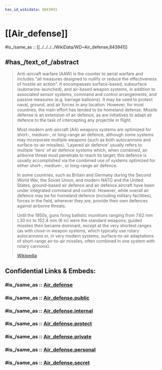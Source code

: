 ```yaml
---
has_id_wikidata: Q843941
---
```


# [[Air_defense]] 

#is_/same_as :: [[../../../../WikiData/WD~Air_defense,843941]] 

## #has_/text_of_/abstract 

> Anti-aircraft warfare (AAW) is the counter to aerial warfare and includes "all measures designed to nullify or reduce the effectiveness of hostile air action". It encompasses surface-based, subsurface (submarine-launched), and air-based weapon systems, in addition to associated sensor systems, command and control arrangements, and passive measures (e.g. barrage balloons). It may be used to protect naval, ground, and air forces in any location. However, for most countries, the main effort has tended to be homeland defense. Missile defense is an extension of air defence, as are initiatives to adapt air defence to the task of intercepting any projectile in flight.
>
> Most modern anti-aircraft (AA) weapons systems are optimized for short-, medium-, or long-range air defence, although some systems may incorporate multiple weapons (such as both autocannons and surface-to-air missiles). 'Layered air defence' usually refers to multiple 'tiers' of air defence systems which, when combined, an airborne threat must penetrate to reach its target; this defence is usually accomplished via the combined use of systems optimized for either short-, medium-, or long-range air defence.
>
> In some countries, such as Britain and Germany during the Second World War, the Soviet Union, and modern NATO and the United States, ground-based air defence and air defence aircraft have been under integrated command and control. However, while overall air defence may be for homeland defence (including military facilities), forces in the field, wherever they are, provide their own defences against airborne threats.
>
> Until the 1950s, guns firing ballistic munitions ranging from 7.62 mm (.30 in) to 152.4 mm (6 in) were the standard weapons; guided missiles then became dominant, except at the very shortest ranges (as with close-in weapon systems, which typically use rotary autocannons or, in very modern systems, surface-to-air adaptations of short-range air-to-air missiles, often combined in one system with rotary cannons).
>
> [Wikipedia](https://en.wikipedia.org/wiki/Anti-aircraft%20warfare)


## Confidential Links & Embeds: 

### #is_/same_as :: [Air_defense](/_Standards/Society/Military/War/Air_defense.md) 

### #is_/same_as :: [Air_defense.public](/_public/Society/Military/War/Air_defense.public.md) 

### #is_/same_as :: [Air_defense.internal](/_internal/Society/Military/War/Air_defense.internal.md) 

### #is_/same_as :: [Air_defense.protect](/_protect/Society/Military/War/Air_defense.protect.md) 

### #is_/same_as :: [Air_defense.private](/_private/Society/Military/War/Air_defense.private.md) 

### #is_/same_as :: [Air_defense.personal](/_personal/Society/Military/War/Air_defense.personal.md) 

### #is_/same_as :: [Air_defense.secret](/_secret/Society/Military/War/Air_defense.secret.md)

